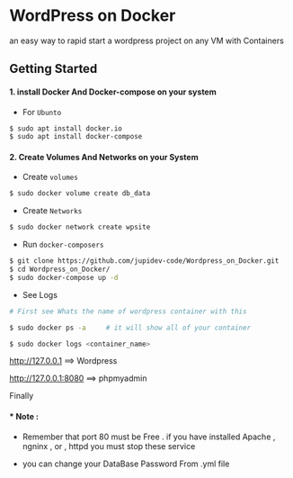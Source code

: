 # WordPress on Docker

an easy way to rapid start a wordpress project on any VM with Containers

## Getting Started 



#### 1. install Docker And Docker-compose on your system 

* For `Ubunto`
```bash
$ sudo apt install docker.io
$ sudo apt install docker-compose
```
#### 2. Create Volumes And Networks on your System

* Create `volumes`
```bash
$ sudo docker volume create db_data

```
* Create `Networks`
```bash
$ sudo docker network create wpsite
```
* Run `docker-composers`

```bash
$ git clone https://github.com/jupidev-code/Wordpress_on_Docker.git
$ cd Wordpress_on_Docker/ 
$ sudo docker-compose up -d

```

* See Logs 

```bash
# First see Whats the name of wordpress container with this

$ sudo docker ps -a     # it will show all of your container

$ sudo docker logs <container_name>

```



http://127.0.0.1  ==> Wordpress 

http://127.0.0.1:8080  ==> phpmyadmin

Finally 
#### * Note :

* Remember that port 80 must be Free . if you have installed Apache , ngninx , or , httpd 
you must stop these service

* you can change your DataBase Password From .yml file
